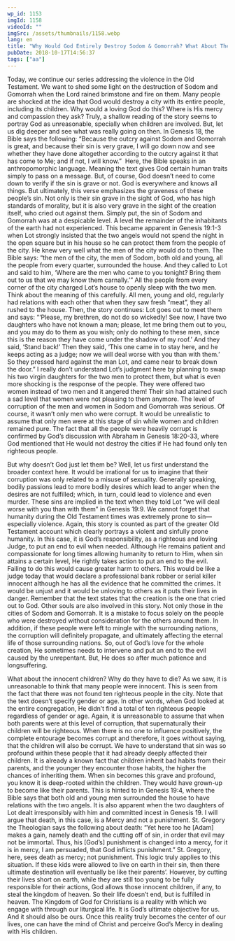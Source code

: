 ```yaml
---
wp_id: 1153
imgId: 1158
videoId: ""
imgSrc: /assets/thumbnails/1158.webp
lang: en
title: "Why Would God Entirely Destroy Sodom & Gomorrah? What About The Children?"
pubDate: 2018-10-17T14:56:37
tags: ["aa"]
---
```


<p>Today, we continue our series addressing the violence in the Old Testament. We want to shed some light on the destruction of Sodom and Gomorrah when the Lord rained brimstone and fire on them. Many people are shocked at the idea that God would destroy a city with its entire people, including its children. Why would a loving God do this? Where is His mercy and compassion they ask? Truly, a shallow reading of the story seems to portray God as unreasonable, specially when children are involved. But, let us dig deeper and see what was really going on then. In Genesis 18, the Bible says the following: “Because the outcry against Sodom and Gomorrah is great, and because their sin is very grave, I will go down now and see whether they have done altogether according to the out­cry against it that has come to Me; and if not, I will know.”  Here, the Bible speaks in an anthropomorphic language. Meaning the text gives God certain human traits simply to pass on a message. But, of course, God doesn’t need to come down to verify if the sin is grave or not. God is everywhere and knows all things. But ultimately, this verse emphasizes the graveness of these people’s sin. Not only is their sin grave in the sight of God, who has high standards of morality, but it is also very grave in the sight of the creation itself, who cried out against them. Simply put, the sin of Sodom and Gomorrah was at a despicable level. A level the remainder of the inhabitants of the earth had not experienced. This became apparent in Genesis 19:1-3 when Lot strongly insisted that the two angels would not spend the night in the open square but in his house so he can protect them from the people of the city. He knew very well what the men of the city would do to them. The Bible says: “the men of the city, the men of Sodom, both old and young, all the people from every quarter, surrounded the house. And they called to Lot and said to him, ‘Where are the men who came to you tonight? Bring them out to us that we may know them carnally.’” All the people from every corner of the city charged Lot’s house to openly sleep with the two men. Think about the meaning of this carefully. All men, young and old, regularly had rela­tions with each other that when they saw fresh “meat”, they all rushed to the house. Then, the story continues: Lot goes out to meet them and says: “‘Please, my brethren, do not do so wickedly! See now, I have two daughters who have not known a man; please, let me bring them out to you, and you may do to them as you wish; only do nothing to these men, since this is the reason they have come under the shadow of my roof.’ And they said, ‘Stand back!’ Then they said, ‘This one came in to stay here, and he keeps acting as a judge; now we will deal worse with you than with them.’ So they pressed hard against the man Lot, and came near to break down the door.” I really don’t understand Lot’s judgment here by planning to swap his two virgin daughters for the two men to protect them, but what is even more shocking is the response of the people. They were offered two women instead of two men and it angered them! Their sin had attained such a sad level that women were not pleasing to them anymore. The level of corruption of the men and women in Sodom and Gomorrah was serious. Of course, it wasn’t only men who were corrupt. It would be un­realistic to assume that only men were at this stage of sin while women and children remained pure. The fact that all the people were heavily corrupt is confirmed by God’s discussion with Abraham in Genesis 18:20-33, where God mentioned that He would not destroy the cities if He had found only ten righteous people.</p>
<p>But why doesn’t God just let them be? Well, let us first understand the broader context here. It would be irrational for us to imagine that their corruption was only related to a misuse of sexuality. Generally speaking, bodily passions lead to more bodily desires which lead to anger when the desires are not fulfilled; which, in turn, could lead to violence and even murder. These sins are implied in the text when they told Lot “we will deal worse with you than with them” in Genesis 19:9. We cannot forget that humanity during the Old Testament times was extremely prone to sin—especially violence. Again, this story is counted as part of the greater Old Testament account which clearly portrays a violent and sinfully prone humanity. In this case, it is God’s responsibility, as a righteous and loving Judge, to put an end to evil when needed. Although He remains patient and compassionate for long times allowing humanity to return to Him, when sin attains a certain level, He rightly takes action to put an end to the evil. Failing to do this would cause greater harm to others. This would be like a judge today that would declare a professional bank robber or serial killer innocent although he has all the evidence that he committed the crimes. It would be unjust and it would be unloving to others as it puts their lives in danger. Remember that the text states that the creation is the one that cried out to God. Other souls are also involved in this story. Not only those in the cities of Sodom and Gomorrah. It is a mistake to focus solely on the people who were destroyed without consideration for the others around them. In addition, if these people were left to mingle with the surrounding nations, the corruption will definitely propagate, and ultimately affecting the eternal life of those surrounding nations. So, out of God’s love for the whole creation, He sometimes needs to intervene and put an end to the evil caused by the unrepentant. But, He does so after much patience and longsuffering.</p>
<p>What about the innocent children? Why do they have to die? As we saw, it is unreasonable to think that many people were innocent. This is seen from the fact that there was not found ten righteous people in the city. Note that the text doesn’t specify gender or age. In other words, when God looked at the entire congregation, He didn’t find a total of ten righteous people regardless of gender or age. Again, it is unreasonable to assume that when both parents were at this level of corruption, that supernaturally their children will be righteous. When there is no one to influence positively, the complete entourage becomes corrupt and therefore, it goes without saying, that the children will also be corrupt. We have to understand that sin was so profound within these people that it had already deeply affected their children. It is already a known fact that children inherit bad habits from their parents, and the younger they encoun­ter those habits, the higher the chances of inheriting them. When sin becomes this grave and profound, you know it is deep-rooted within the children. They would have grown-up to become like their parents. This is hinted to in Genesis 19:4, where the Bible says that both old and young men surrounded the house to have relations with the two angels. It is also ap­parent when the two daughters of Lot dealt irresponsibly with him and committed incest in Genesis 19. I will argue that death, in this case, is a Mercy and not a punishment. St. Gregory the Theologian says the following about death: “Yet here too he [Adam] makes a gain, namely death and the cutting off of sin, in order that evil may not be immortal. Thus, his [God’s] punishment is changed into a mercy, for it is in mercy, I am persuaded, that God inflicts punishment.” St. Gregory, here, sees death as mercy; not punishment. This logic truly applies to this situation. If these kids were allowed to live on earth in their sin, then there ultimate destination will eventually be like their parents’. However, by cutting their lives short on earth, while they are still too young to be fully responsible for their actions, God allows those innocent children, if any, to steal the kingdom of heaven. So their life doesn’t end, but is fulfilled in heaven. The Kingdom of God for Christians is a reality with which we engage with through our liturgical life. It is God’s ultimate objective for us. And it should also be ours. Once this reality truly becomes the center of our lives, one can have the mind of Christ and perceive God’s Mercy in dealing with His children.</p>
